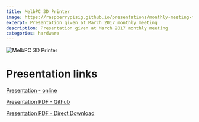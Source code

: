 ```yaml
---
title: MelbPC 3D Printer
image: https://raspberrypisig.github.io/presentations/monthly-meeting-mar-2017/images/16998124_714166648757457_7971615381789675373_n.jpg
excerpt: Presentation given at March 2017 monthly meeting
description: Presentation given at March 2017 monthly meeting
categories: hardware
---
```

![MelbPC 3D Printer](https://raspberrypisig.github.io/presentations/monthly-meeting-mar-2017/images/16864798_714166682090787_5407110832325354132_n.jpg)

# Presentation links
 [Presentation - online](https://raspberrypisig.github.io/presentations/monthly-meeting-mar-2017/presentation.html)
 
 [Presentation PDF - Github](https://github.com/raspberrypisig/raspberrypisig.github.io/blob/master/presentations/monthly-meeting-mar-2017/presentation.pdf)
 
 [Presentation PDF - Direct Download](https://github.com/raspberrypisig/raspberrypisig.github.io/raw/master/presentations/monthly-meeting-mar-2017/presentation.pdf)
